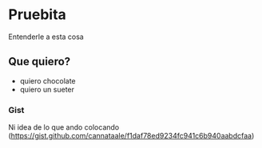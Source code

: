 # Pruebita
Entenderle a esta cosa


## Que quiero?
* quiero chocolate
* quiero un sueter 

### Gist

Ni idea de lo que ando colocando (https://gist.github.com/cannataale/f1daf78ed9234fc941c6b940aabdcfaa) 
